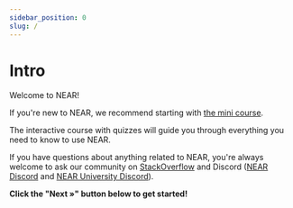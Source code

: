 ```yaml
---
sidebar_position: 0
slug: /
---
```


# Intro 

Welcome to NEAR!

If you're new to NEAR, we recommend starting with [the mini course](https://near.academy/ "This link will be updated once the new mini course exists").

The interactive course with quizzes will guide you through everything you need to know to use NEAR.

If you have questions about anything related to NEAR, you're always welcome to ask our community on [StackOverflow](https://stackoverflow.com/questions/tagged/nearprotocol) and Discord ([NEAR Discord](https://near.chat/) and [NEAR University Discord](https://discord.gg/k4pxafjMWA)).

**Click the "Next »" button below to get started!**